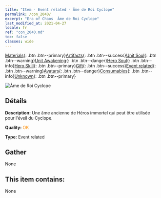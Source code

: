 ```yaml
---
title: "Item - Event related - Âme de Roi Cyclope"
permalink: /con_2040/
excerpt: "Era of Chaos  Âme de Roi Cyclope"
last_modified_at: 2021-04-27
locale: fr
ref: "con_2040.md"
toc: false
classes: wide
---
```

 [Materials](/ItemsFR/){: .btn .btn--primary}[Artifacts](/ItemsFR/Artifacts/){: .btn .btn--success}[Unit Soul](/ItemsFR/UnitSoul/){: .btn .btn--warning}[Unit Awakening](/ItemsFR/UnitAwakening/){: .btn .btn--danger}[Hero Soul](/ItemsFR/HeroSoul/){: .btn .btn--info}[Hero Skill](/ItemsFR/HeroSkill/){: .btn .btn--primary}[Gift](/ItemsFR/Gift/){: .btn .btn--success}[Event related](/ItemsFR/Events/){: .btn .btn--warning}[Avatars](/ItemsFR/Avatars/){: .btn .btn--danger}[Consumables](/ItemsFR/Consumables/){: .btn .btn--info}[Unknown](/ItemsFR/Unknown/){: .btn .btn--primary}

 ![Âme de Roi Cyclope](/images/t/juexing_406.jpg)

## Détails
 **Description:** Une âme ancienne de Héros immortel qui peut être utilisée pour l'éveil du Cyclope.

 **Quality:** <span style="color: #FF8C00">OK</span>

 **Type:** Event related

## Gather

  None

## This item contains:

  None

